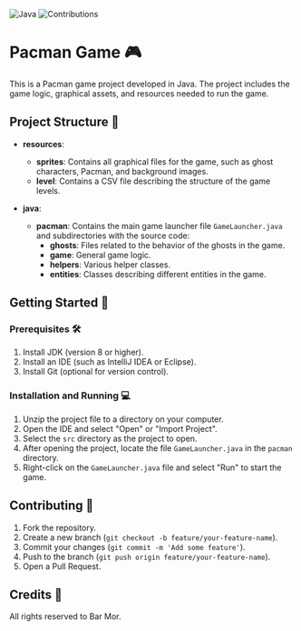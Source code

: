 ![Java](https://img.shields.io/badge/Java-%23ED8B00.svg?style=for-the-badge&logo=java&logoColor=white)
![Contributions](https://img.shields.io/badge/Contributions-Welcome-brightgreen.svg?style=for-the-badge)

# Pacman Game 🎮


This is a Pacman game project developed in Java. The project includes the game logic, graphical assets, and resources needed to run the game.

## Project Structure 📂

- **resources**:
  - **sprites**: Contains all graphical files for the game, such as ghost characters, Pacman, and background images.
  - **level**: Contains a CSV file describing the structure of the game levels.
  
- **java**:
  - **pacman**: Contains the main game launcher file `GameLauncher.java` and subdirectories with the source code:
    - **ghosts**: Files related to the behavior of the ghosts in the game.
    - **game**: General game logic.
    - **helpers**: Various helper classes.
    - **entities**: Classes describing different entities in the game.

## Getting Started 🚀

### Prerequisites 🛠️

1. Install JDK (version 8 or higher).
2. Install an IDE (such as IntelliJ IDEA or Eclipse).
3. Install Git (optional for version control).

### Installation and Running 💻

1. Unzip the project file to a directory on your computer.
2. Open the IDE and select "Open" or "Import Project".
3. Select the `src` directory as the project to open.
4. After opening the project, locate the file `GameLauncher.java` in the `pacman` directory.
5. Right-click on the `GameLauncher.java` file and select "Run" to start the game.

## Contributing 🤝

1. Fork the repository.
2. Create a new branch (`git checkout -b feature/your-feature-name`).
3. Commit your changes (`git commit -m 'Add some feature'`).
4. Push to the branch (`git push origin feature/your-feature-name`).
5. Open a Pull Request.

## Credits 📝

All rights reserved to Bar Mor.
